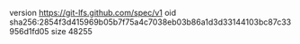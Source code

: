 version https://git-lfs.github.com/spec/v1
oid sha256:2854f3d415969b05b7f75a4c7038eb03b86a1d3d33144103bc87c33956d1fd05
size 48255
